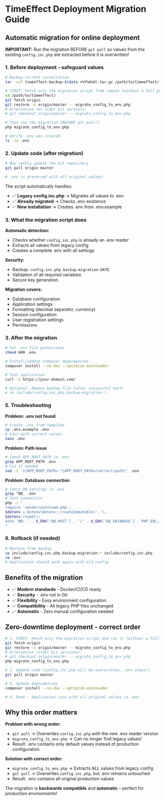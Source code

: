 # TimeEffect Deployment Migration Guide

## Automatic migration for online deployment

**IMPORTANT:** Run the migration BEFORE `git pull` so values from the existing `config.inc.php` are extracted before it is overwritten!

### 1. Before deployment - safeguard values

```bash
# Backup current installation
tar -czf timeeffect-backup-$(date +%Y%m%d).tar.gz /path/to/timeeffect/

# FIRST: Fetch only the migration script from remote (without a full pull)
cd /path/to/timeeffect/
git fetch origin
git restore -s origin/master -- migrate_config_to_env.php
# Alternative for older Git versions:
# git checkout origin/master -- migrate_config_to_env.php

# Then run the migration (BEFORE git pull!)
php migrate_config_to_env.php

# Verify .env was created
ls -la .env
```

### 2. Update code (after migration)

```bash
# Now safely update the Git repository
git pull origin master

# .env is preserved with all original values!
```

The script automatically handles:
- ✅ **Legacy config.inc.php** → Migrates all values to .env
- ✅ **Already migrated** → Checks .env existence
- ✅ **New installation** → Creates .env from .env.example

### 3. What the migration script does

**Automatic detection:**
- Checks whether `config.inc.php` is already an .env reader
- Extracts all values from legacy config
- Creates a complete .env with all settings

**Security:**
- Backup: `config.inc.php.backup-migration-DATE`
- Validation of all required variables
- Secure key generation

**Migration covers:**
- Database configuration
- Application settings  
- Formatting (decimal separator, currency)
- Session configuration
- User registration settings
- Permissions

### 3. After the migration

```bash
# Set .env file permissions
chmod 600 .env

# Install/update Composer dependencies
composer install --no-dev --optimize-autoloader

# Test application
curl -I https://your-domain.com/

# Optional: Remove backup file (after successful test)
# rm include/config.inc.php.backup-migration-*
```

### 5. Troubleshooting

**Problem: .env not found**
```bash
# Create .env from template
cp .env.example .env
# Edit with correct values
nano .env
```

**Problem: Path issue**
```bash
# Check APP_ROOT_PATH in .env
grep APP_ROOT_PATH .env
# Fix if needed
sed -i 's|APP_ROOT_PATH=.*|APP_ROOT_PATH=/correct/path|' .env
```

**Problem: Database connection**
```bash
# Check DB settings in .env
grep ^DB_ .env
# Test connection
php -r "
require 'vendor/autoload.php';
$dotenv = Dotenv\Dotenv::createImmutable('.');
$dotenv->load();
echo 'DB: ' . $_ENV['DB_HOST'] . '/' . $_ENV['DB_DATABASE'] . PHP_EOL;
"
```

### 6. Rollback (if needed)

```bash
# Restore from backup
cp include/config.inc.php.backup-migration-* include/config.inc.php
rm .env
# Application should work again with old config
```

## Benefits of the migration

- ✅ **Modern standards** - Docker/CI/CD ready
- ✅ **Security** - .env not in Git
- ✅ **Flexibility** - Easy environment configuration  
- ✅ **Compatibility** - All legacy PHP files unchanged
- ✅ **Automatic** - Zero manual configuration needed

## Zero-downtime deployment - correct order

```bash
# 1. FIRST: Fetch only the migration script and run it (without a full pull)
git fetch origin
git restore -s origin/master -- migrate_config_to_env.php
# Alternative (older Git versions):
# git checkout origin/master -- migrate_config_to_env.php
php migrate_config_to_env.php

# 2. Update code (config.inc.php will be overwritten, .env stays!)
git pull origin master

# 3. Update dependencies
composer install --no-dev --optimize-autoloader

# 4. Done - Application runs with all original values in .env
```

## Why this order matters

**Problem with wrong order:**
- `git pull` → Overwrites `config.inc.php` with the new .env reader version
- `migrate_config_to_env.php` → Can no longer find legacy values!
- Result: .env contains only default values instead of production configuration

**Solution with correct order:**
- `migrate_config_to_env.php` → Extracts ALL values from legacy config
- `git pull` → Overwrites `config.inc.php`, but .env remains untouched
- Result: .env contains all original production values

The migration is **backwards compatible** and **automatic** – perfect for production environments!


